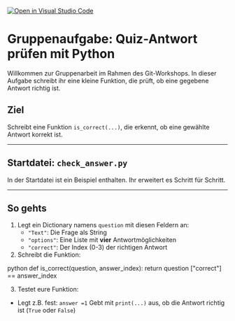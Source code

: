 [![Open in Visual Studio Code](https://classroom.github.com/assets/open-in-vscode-2e0aaae1b6195c2367325f4f02e2d04e9abb55f0b24a779b69b11b9e10269abc.svg)](https://classroom.github.com/online_ide?assignment_repo_id=19606903&assignment_repo_type=AssignmentRepo)
# Gruppenaufgabe: Quiz-Antwort prüfen mit Python
Willkommen zur Gruppenarbeit im Rahmen des Git-Workshops. 
In dieser Aufgabe schreibt ihr eine kleine Funktion, die prüft, ob eine gegebene Antwort richtig ist.


## Ziel
Schreibt eine Funktion `is_correct(...)`, die erkennt, ob eine gewählte Antwort korrekt ist. 

---

## Startdatei: `check_answer.py`
In der Startdatei ist ein Beispiel enthalten. Ihr erweitert es Schritt für Schritt. 

---

## So gehts
1. Legt ein Dictionary namens `question` mit diesen Feldern an:
   - `"Text"`: Die Frage als String
   - `"options"`: Eine Liste mit **vier** Antwortmöglichkeiten
   - `"correct"`: Der Index (0-3) der richtigen Antwort
2. Schreibt die Funktion:

  python def is_correct(question, answer_index):
  return question ["correct"] == answer_index


3. Testet eure Funktion:
- Legt z.B. fest: `answer =1`
Gebt mit `print(...)` aus, ob die Antwort richtig ist (`True` oder `False`)
